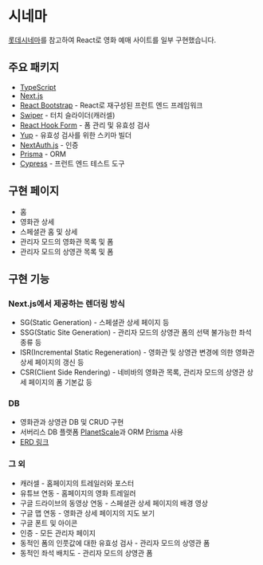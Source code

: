 # 시네마

[롯데시네마](https://www.lottecinema.co.kr)를 참고하여 React로 영화 예매 사이트를 일부 구현했습니다.

## 주요 패키지

- [TypeScript](https://www.typescriptlang.org/)
- [Next.js](https://nextjs.org/)
- [React Bootstrap](https://react-bootstrap.github.io/) - React로 재구성된 프런트 엔드 프레임워크
- [Swiper](https://swiperjs.com/) - 터치 슬라이더(캐러셀)
- [React Hook Form](https://react-hook-form.com/) - 폼 관리 및 유효성 검사
- [Yup](https://github.com/jquense/yup) - 유효성 검사를 위한 스키마 빌더
- [NextAuth.js](https://next-auth.js.org/) - 인증
- [Prisma](https://www.prisma.io/) - ORM
- [Cypress](https://docs.cypress.io/) - 프런트 엔드 테스트 도구

## 구현 페이지

- 홈
- 영화관 상세
- 스페셜관 홈 및 상세
- 관리자 모드의 영화관 목록 및 폼
- 관리자 모드의 상영관 목록 및 폼

## 구현 기능

### Next.js에서 제공하는 렌더링 방식

- SG(Static Generation) - 스페셜관 상세 페이지 등
- SSG(Static Site Generation) - 관리자 모드의 상영관 폼의 선택 불가능한 좌석 종류 등
- ISR(Incremental Static Regeneration) - 영화관 및 상영관 변경에 의한 영화관 상세 페이지의 갱신 등
- CSR(Client Side Rendering) - 네비바의 영화관 목록, 관리자 모드의 상영관 상세 페이지의 폼 기본값 등

### DB

- 영화관과 상영관 DB 및 CRUD 구현
- 서버리스 DB 플랫폼 [PlanetScale](https://planetscale.com/)과 ORM [Prisma](https://www.prisma.io/) 사용
- [ERD 링크](https://www.erdcloud.com/d/NZpy2yTbB2EDSXqG7)

### 그 외

- 캐러셀 - 홈페이지의 트레일러와 포스터
- 유튜브 연동 - 홈페이지의 영화 트레일러
- 구글 드라이브의 동영상 연동 - 스페셜관 상세 페이지의 배경 영상
- 구글 맵 연동 - 영화관 상세 페이지의 지도 보기
- 구글 폰트 및 아이콘
- 인증 - 모든 관리자 페이지
- 동적인 폼의 인풋값에 대한 유효성 검사 - 관리자 모드의 상영관 폼
- 동적인 좌석 배치도 - 관리자 모드의 상영관 폼

